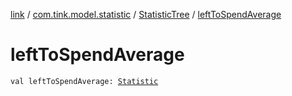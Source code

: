 [link](../../index.md) / [com.tink.model.statistic](../index.md) / [StatisticTree](index.md) / [leftToSpendAverage](./left-to-spend-average.md)

# leftToSpendAverage

`val leftToSpendAverage: `[`Statistic`](../-statistic/index.md)